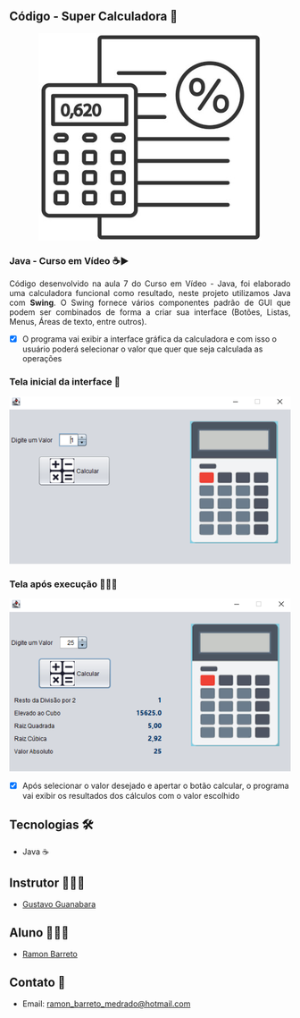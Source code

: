 ## Código - Super Calculadora 🔢

<p align="center">
  <img alt="calculadora" src=".github/calculadora.jpg"/>
</p>

### Java - Curso em Vídeo ☕▶

<p align="justify">Código desenvolvido na aula 7 do Curso em Vídeo - Java, foi elaborado uma calculadora funcional como resultado, neste projeto utilizamos Java com <strong>Swing</strong>. O Swing fornece vários componentes padrão de GUI que podem ser combinados de forma a criar sua interface (Botões, Listas, Menus, Áreas de texto, entre outros).
</p>

- [x] O programa vai exibir a interface gráfica da calculadora e com isso o usuário poderá selecionar o valor que quer que seja calculada as operações

### Tela inicial da interface 🔲
<p align="center">
  <img alt="tela inicial" src=".github/tela_inicial.PNG">
</p>

### Tela após execução 👨🏽‍💻
<p align="center">
  <img alt="execucao" src=".github/calculo.PNG">
</p>

- [x] Após selecionar o valor desejado e apertar o botão calcular, o programa vai exibir os resultados dos cálculos com o valor escolhido

## Tecnologias 🛠

- Java ☕

## Instrutor 👨🏽‍🏫
- <a target="_blank" href="https://www.linkedin.com/in/guanabara/">Gustavo Guanabara</a>

## Aluno 👨🏽‍🎓

- <a target="_blank" href="https://www.linkedin.com/in/ramon-barreto-076191180/">Ramon Barreto</a>

## Contato 📲

- Email: ramon_barreto_medrado@hotmail.com